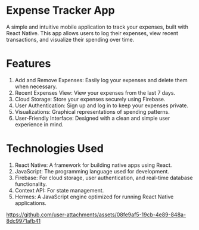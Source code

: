 # Expense Tracker App

A simple and intuitive mobile application to track your expenses, built with React Native. This app allows users to log their expenses, view recent transactions, and visualize their spending over time.

# Features

  1) Add and Remove Expenses: Easily log your expenses and delete them when necessary.
  2) Recent Expenses View: View your expenses from the last 7 days.
  3) Cloud Storage: Store your expenses securely using Firebase.
  4) User Authentication: Sign up and log in to keep your expenses private.
  5) Visualizations: Graphical representations of spending patterns.
  6) User-Friendly Interface: Designed with a clean and simple user experience in mind.
  
# Technologies Used

  1) React Native: A framework for building native apps using React.
  2) JavaScript: The programming language used for development.
  3) Firebase: For cloud storage, user authentication, and real-time database functionality.
  4) Context API: For state management.
  5) Hermes: A JavaScript engine optimized for running React Native applications.



https://github.com/user-attachments/assets/08fe9af5-19cb-4e89-848a-8dc9971afb41


